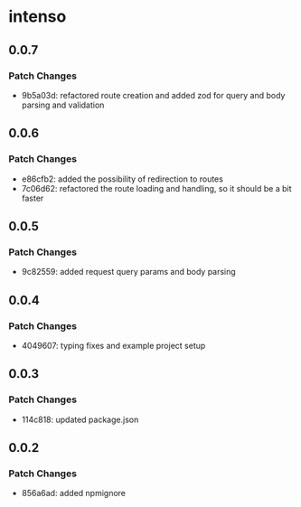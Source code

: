 # intenso

## 0.0.7

### Patch Changes

- 9b5a03d: refactored route creation and added zod for query and body parsing and validation

## 0.0.6

### Patch Changes

- e86cfb2: added the possibility of redirection to routes
- 7c06d62: refactored the route loading and handling, so it should be a bit faster

## 0.0.5

### Patch Changes

- 9c82559: added request query params and body parsing

## 0.0.4

### Patch Changes

- 4049607: typing fixes and example project setup

## 0.0.3

### Patch Changes

- 114c818: updated package.json

## 0.0.2

### Patch Changes

- 856a6ad: added npmignore
